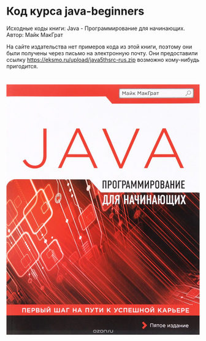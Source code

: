 # Код курса java-beginners
Исходные коды книги: Java - Программирование для начинающих. Автор: Майк МакГрат

На сайте издательства нет примеров кода из этой книги, поэтому они были получены через письмо на электронную почту. Они предоставили ссылку https://eksmo.ru/upload/java5thsrc-rus.zip возможно кому-нибудь пригодится.
#
![Java - Программирование для начинающих](https://github.com/palpalich721/java-for-beginners/blob/main/image.jpg)
